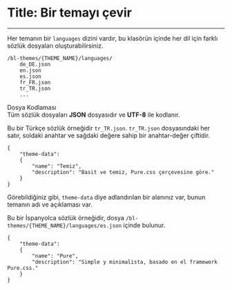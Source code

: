 # Title: Bir temayı çevir
<!-- Position: 2 -->
---
Her temanın bir `languages` dizini vardır, bu klasörün içinde her dil için farklı sözlük dosyaları oluşturabilirsiniz.

```
/bl-themes/{THEME_NAME}/languages/
	de_DE.json
	en.json
	es.json
	fr_FR.json
	tr_TR.json
	...
```

<div class="note">
<div class="title">Dosya Kodlaması</div>
Tüm sözlük dosyaları <b>JSON</b> dosyasıdır ve <b>UTF-8</b> ile kodlanır.
</div>

Bu bir Türkçe sözlük örneğidir `tr_TR.json`. `tr_TR.json` dosyasındaki her satır, soldaki anahtar ve sağdaki değere sahip bir anahtar-değer çiftidir.

```
{
	"theme-data":
	{
		"name": "Temiz",
		"description": "Basit ve temiz, Pure.css çerçevesine göre."
	}
}
```

Görebildiğiniz gibi, `theme-data` diye adlandırılan bir alanınız var, bunun temanın adı ve açıklaması var.

Bu bir İspanyolca sözlük örneğidir, dosya `/bl-themes/{THEME_NAME}/languages/es.json` içinde bulunur.

```
{
	"theme-data":
	{
		"name": "Pure",
		"description": "Simple y minimalista, basado en el framework Pure.css."
	}
}
```
